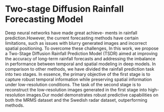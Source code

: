 # Two-stage Diffusion Rainfall Forecasting Model

Deep neural networks have made great achieve- ments in rainfall prediction.However, the current forecasting methods have certain limitations, such as issues with blurry generated images and incorrect spatial positioning. To overcome these challenges, In this work, we propose a Two-Stage Diffusion Rainfall Prediction Model (TSDR) aimed at improving the accuracy of long-term rainfall forecasts and addressing the imbalance in performance between temporal and spatial modeling in deep models. In comparison to other methods, we have divided the rainfall prediction task into two stages. In essence, the primary objective of the first stage is to capture robust temporal information while preserving spatial information under low-resolution conditions. The task of the second stage is to reconstruct the low-resolution images generated in the first stage into high-resolution images.Our model demonstrates robust predictive capabilities on both the MRMS dataset and the Swedish radar dataset, outperforming methods.

